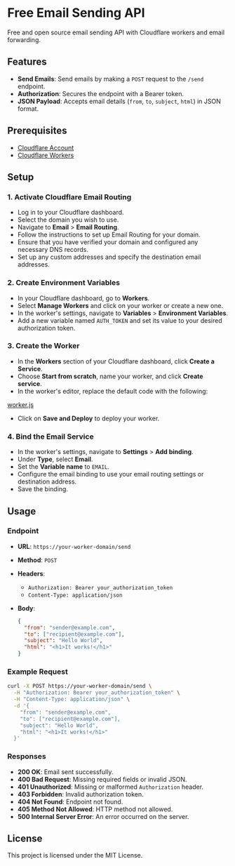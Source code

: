 # Free Email Sending API

Free and open source email sending API with Cloudflare workers and email forwarding.

## Features

- **Send Emails**: Send emails by making a `POST` request to the `/send` endpoint.
- **Authorization**: Secures the endpoint with a Bearer token.
- **JSON Payload**: Accepts email details (`from`, `to`, `subject`, `html`) in JSON format.

## Prerequisites

- [Cloudflare Account](https://dash.cloudflare.com/sign-up)
- [Cloudflare Workers](https://workers.cloudflare.com/)

## Setup

### 1. Activate Cloudflare Email Routing

- Log in to your Cloudflare dashboard.
- Select the domain you wish to use.
- Navigate to **Email** > **Email Routing**.
- Follow the instructions to set up Email Routing for your domain.
- Ensure that you have verified your domain and configured any necessary DNS records.
- Set up any custom addresses and specify the destination email addresses.

### 2. Create Environment Variables

- In your Cloudflare dashboard, go to **Workers**.
- Select **Manage Workers** and click on your worker or create a new one.
- In the worker's settings, navigate to **Variables** > **Environment Variables**.
- Add a new variable named `AUTH_TOKEN` and set its value to your desired authorization token.

### 3. Create the Worker

- In the **Workers** section of your Cloudflare dashboard, click **Create a Service**.
- Choose **Start from scratch**, name your worker, and click **Create service**.
- In the worker's editor, replace the default code with the following:

[worker.js](/worker.js)

- Click on **Save and Deploy** to deploy your worker.

### 4. Bind the Email Service

- In the worker's settings, navigate to **Settings** > **Add binding**.
- Under **Type**, select **Email**.
- Set the **Variable name** to `EMAIL`.
- Configure the email binding to use your email routing settings or destination address.
- Save the binding.

## Usage

### Endpoint

- **URL**: `https://your-worker-domain/send`
- **Method**: `POST`
- **Headers**:
  - `Authorization: Bearer your_authorization_token`
  - `Content-Type: application/json`
- **Body**:

  ```json
  {
    "from": "sender@example.com",
    "to": ["recipient@example.com"],
    "subject": "Hello World",
    "html": "<h1>It works!</h1>"
  }
  ```

### Example Request

```bash
curl -X POST https://your-worker-domain/send \
  -H "Authorization: Bearer your_authorization_token" \
  -H "Content-Type: application/json" \
  -d '{
    "from": "sender@example.com",
    "to": ["recipient@example.com"],
    "subject": "Hello World",
    "html": "<h1>It works!</h1>"
  }'
```

### Responses

- **200 OK**: Email sent successfully.
- **400 Bad Request**: Missing required fields or invalid JSON.
- **401 Unauthorized**: Missing or malformed `Authorization` header.
- **403 Forbidden**: Invalid authorization token.
- **404 Not Found**: Endpoint not found.
- **405 Method Not Allowed**: HTTP method not allowed.
- **500 Internal Server Error**: An error occurred on the server.

## License

This project is licensed under the MIT License.
